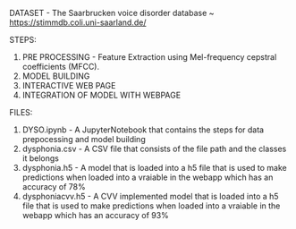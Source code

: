 DATASET - The Saarbrucken voice disorder database ~ https://stimmdb.coli.uni-saarland.de/

STEPS:
1. PRE PROCESSING - Feature Extraction using Mel-frequency cepstral coefficients (MFCC).
2. MODEL BUILDING
3. INTERACTIVE WEB PAGE
4. INTEGRATION OF MODEL WITH WEBPAGE

FILES:
1. DYSO.ipynb - A JupyterNotebook that contains the steps for data prepocessing and model building
2. dysphonia.csv - A CSV file that consists of the file path and the classes it belongs
3. dysphonia.h5 - A model that is loaded into a h5 file that is used to make predictions when loaded into a vraiable in the webapp which has an accuracy of 78%
4. dysphoniacvv.h5 - A CVV implemented model that is loaded into a h5 file that is used to make predictions when loaded into a vraiable in the webapp which has an accuracy of 93%


